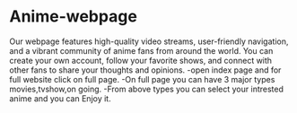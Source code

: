 # Anime-webpage
Our webpage features high-quality video streams, user-friendly navigation, and a vibrant community of anime fans from around the world. You can create your own account, follow your favorite shows, and connect with other fans to share your thoughts and opinions.
-open index page and for full website click on full page.
-On full page you can have 3 major types movies,tvshow,on going.
-From above types you can select your intrested anime and you can Enjoy it.
